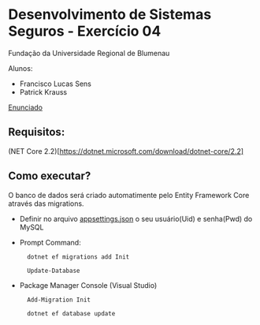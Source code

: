 # Desenvolvimento de Sistemas Seguros - Exercício 04

Fundação da Universidade Regional de Blumenau

Alunos: 
* Francisco Lucas Sens
* Patrick Krauss

[Enunciado](assets/L04-PathTraversal.pdf)

## Requisitos:

(NET Core 2.2)[https://dotnet.microsoft.com/download/dotnet-core/2.2]

## Como executar?

O banco de dados será criado automatimente pelo Entity Framework Core através das migrations.

* Definir no arquivo [appsettings.json](Web/appsettings.json) o seu usuário(Uid) e senha(Pwd) do MySQL

* Prompt Command:

  ```
    dotnet ef migrations add Init
  
    Update-Database
  ```
* Package Manager Console (Visual Studio)

  ```
    Add-Migration Init
  
    dotnet ef database update
  ```

